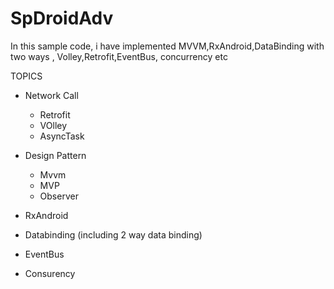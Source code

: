 # SpDroidAdv
In this sample code, i have implemented MVVM,RxAndroid,DataBinding with two ways , Volley,Retrofit,EventBus, concurrency etc


TOPICS
* Network Call
    * Retrofit
    * VOlley
    * AsyncTask

* Design Pattern
   * Mvvm
   * MVP
   * Observer
   
* RxAndroid
* Databinding (including 2 way data binding)
* EventBus
* Consurency
   
 
